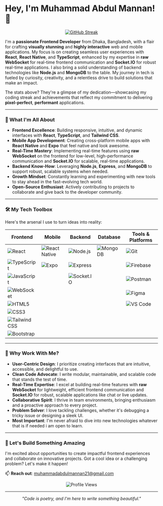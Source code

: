 # Hey, I'm Muhammad Abdul Mannan! 👋

<p align="center">
  <!-- <img src="https://github-readme-streak-stats.herokuapp.com/?user=muhammadAbdulMannan2022&theme=highcontrast&hide_border=true" alt="Muhammad's GitHub Streak" width="400" /> -->
  <a href="https://git.io/streak-stats"><img src="https://streak-stats.demolab.com?user=muhammadAbdulMannan2022&theme=dark&hide_border=true&exclude_days=Sun" alt="GitHub Streak" /></a>
</p>

I'm a **passionate Frontend Developer** from Dhaka, Bangladesh, with a flair for crafting **visually stunning** and **highly interactive** web and mobile applications. My focus is on creating seamless user experiences with **React**, **React Native**, and **TypeScript**, enhanced by my expertise in **raw WebSocket** for real-time frontend communication and **Socket.IO** for robust real-time applications. I also bring a solid understanding of backend technologies like **Node.js** and **MongoDB** to the table. My journey in tech is fueled by curiosity, creativity, and a relentless drive to build solutions that make an impact.

The stats above? They're a glimpse of my dedication—showcasing my coding streak and achievements that reflect my commitment to delivering **pixel-perfect**, **performant** applications.

---

### 🚀 What I'm All About

- **Frontend Excellence**: Building responsive, intuitive, and dynamic interfaces with **React**, **TypeScript**, and **Tailwind CSS**.
- **Mobile App Development**: Creating cross-platform mobile apps with **React Native** and **Expo** that feel native and look awesome.
- **Real-Time Mastery**: Implementing real-time features using **raw WebSocket** on the frontend for low-level, high-performance communication and **Socket.IO** for scalable, real-time applications.
- **Backend Know-How**: Leveraging **Node.js**, **Express**, and **MongoDB** to support robust, scalable systems when needed.
- **Growth Mindset**: Constantly learning and experimenting with new tools to stay ahead in the fast-evolving tech world.
- **Open-Source Enthusiast**: Actively contributing to projects to collaborate and give back to the developer community.

---

### 🛠️ My Tech Toolbox

Here's the arsenal I use to turn ideas into reality:

| **Frontend** | **Mobile** | **Backend** | **Database** | **Tools & Platforms** |
|--------------|------------|-------------|--------------|-----------------------|
| ![React](https://img.shields.io/badge/-React-61DAFB?logo=react&logoColor=white&style=flat-square) | ![React Native](https://img.shields.io/badge/-React%20Native-61DAFB?logo=react&logoColor=white&style=flat-square) | ![Node.js](https://img.shields.io/badge/-Node.js-339933?logo=node.js&logoColor=white&style=flat-square) | ![MongoDB](https://img.shields.io/badge/-MongoDB-47A248?logo=mongodb&logoColor=white&style=flat-square) | ![Git](https://img.shields.io/badge/-Git-F05032?logo=git&logoColor=white&style=flat-square) |
| ![TypeScript](https://img.shields.io/badge/-TypeScript-3178C6?logo=typescript&logoColor=white&style=flat-square) | ![Expo](https://img.shields.io/badge/-Expo-000020?logo=expo&logoColor=white&style=flat-square) | ![Express](https://img.shields.io/badge/-Express-000000?logo=express&logoColor=white&style=flat-square) | | ![Firebase](https://img.shields.io/badge/-Firebase-FFCA28?logo=firebase&logoColor=black&style=flat-square) |
| ![JavaScript](https://img.shields.io/badge/-JavaScript-F7DF1E?logo=javascript&logoColor=black&style=flat-square) | | ![Socket.IO](https://img.shields.io/badge/-Socket.IO-010101?logo=socket.io&logoColor=white&style=flat-square) | | ![Postman](https://img.shields.io/badge/-Postman-FF6C37?logo=postman&logoColor=white&style=flat-square) |
| ![WebSocket](https://img.shields.io/badge/-WebSocket-010101?logo=websocket&logoColor=white&style=flat-square) | | | | ![Figma](https://img.shields.io/badge/-Figma-F24E1E?logo=figma&logoColor=white&style=flat-square) |
| ![HTML5](https://img.shields.io/badge/-HTML5-E34F26?logo=html5&logoColor=white&style=flat-square) | | | | ![VS Code](https://img.shields.io/badge/-VS%20Code-007ACC?logo=visual-studio-code&logoColor=white&style=flat-square) |
| ![CSS3](https://img.shields.io/badge/-CSS3-1572B6?logo=css3&logoColor=white&style=flat-square) | | | | |
| ![Tailwind CSS](https://img.shields.io/badge/-Tailwind%20CSS-06B6D4?logo=tailwind-css&logoColor=white&style=flat-square) | | | | |
| ![Bootstrap](https://img.shields.io/badge/-Bootstrap-7952B3?logo=bootstrap&logoColor=white&style=flat-square) | | | | |

---

### 🌟 Why Work With Me?

- **User-Centric Design**: I prioritize creating interfaces that are intuitive, accessible, and delightful to use.
- **Clean Code Advocate**: I write modular, maintainable, and scalable code that stands the test of time.
- **Real-Time Expertise**: I excel at building real-time features with **raw WebSocket** for lightweight, efficient frontend communication and **Socket.IO** for robust, scalable applications like chat or live updates.
- **Collaborative Spirit**: I thrive in team environments, bringing enthusiasm and a proactive approach to every project.
- **Problem Solver**: I love tackling challenges, whether it's debugging a tricky issue or designing a sleek UI.
- **Most Important**: I'm never afraid to dive into new technologies whatever that is if needed i am open to learn.

---

### 🌱 Let's Build Something Amazing

I'm excited about opportunities to create impactful frontend experiences and collaborate on innovative projects. Got a cool idea or a challenging problem? Let's make it happen!

📫 **Reach out**: [muhammadabdulmannan21@gmail.com](mailto:muhammadabdulmannan21@gmail.com)

<p align="center">
  <img src="https://komarev.com/ghpvc/?username=muhammadAbdulMannan2022&style=flat-square&color=blue" alt="Profile Views" />
</p>

---

<p align="center">
  <i>"Code is poetry, and I'm here to write something beautiful."</i>
</p>
